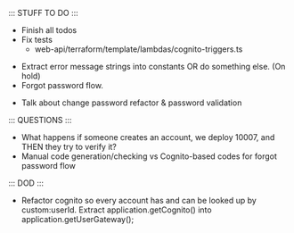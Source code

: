 ::: STUFF TO DO :::
- Finish all todos
- Fix tests
  - web-api/terraform/template/lambdas/cognito-triggers.ts
+ Extract error message strings into constants OR do something else. (On hold)
+ Forgot password flow.
- Talk about change password refactor & password validation

::: QUESTIONS :::
- What happens if someone creates an account, we deploy 10007, and THEN they try to verify it?
- Manual code generation/checking vs Cognito-based codes for forgot password flow

::: DOD :::
- Refactor cognito so every account has and can be looked up by custom:userId. Extract application.getCognito() into application.getUserGateway();
